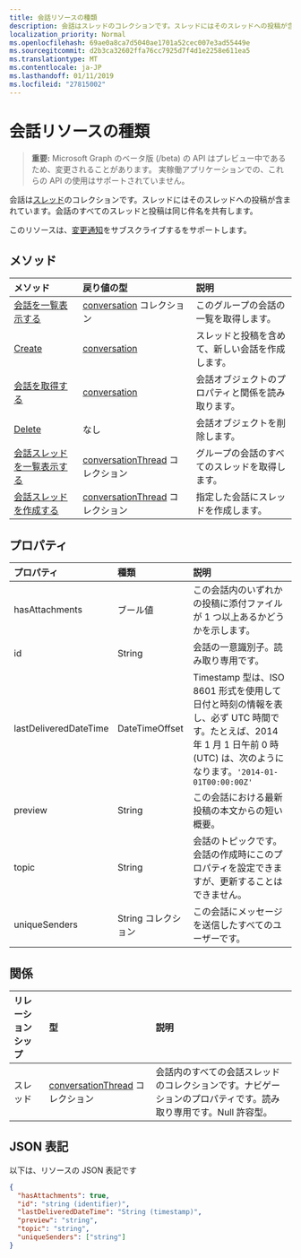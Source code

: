 ```yaml
---
title: 会話リソースの種類
description: 会話はスレッドのコレクションです。スレッドにはそのスレッドへの投稿が含まれています。会話のすべてのスレッドと投稿は同じ件名を共有します。
localization_priority: Normal
ms.openlocfilehash: 69ae0a8ca7d5040ae1701a52cec007e3ad55449e
ms.sourcegitcommit: d2b3ca32602ffa76cc7925d7f4d1e2258e611ea5
ms.translationtype: MT
ms.contentlocale: ja-JP
ms.lasthandoff: 01/11/2019
ms.locfileid: "27815002"
---
```

# <a name="conversation-resource-type"></a>会話リソースの種類

> **重要:** Microsoft Graph のベータ版 (/beta) の API はプレビュー中であるため、変更されることがあります。 実稼働アプリケーションでの、これらの API の使用はサポートされていません。

会話は[スレッド](conversationthread.md)のコレクションです。スレッドにはそのスレッドへの投稿が含まれています。会話のすべてのスレッドと投稿は同じ件名を共有します。

このリソースは、[変更通知](/graph/webhooks)をサブスクライブするをサポートします。

## <a name="methods"></a>メソッド

| メソッド       | 戻り値の型  |説明|
|:---------------|:--------|:----------|
|[会話を一覧表示する](../api/group-list-conversations.md) | [conversation](conversation.md) コレクション |このグループの会話の一覧を取得します。|
|[Create](../api/group-post-conversations.md) |[conversation](conversation.md)| スレッドと投稿を含めて、新しい会話を作成します。|
|[会話を取得する](../api/conversation-get.md) | [conversation](conversation.md) |会話オブジェクトのプロパティと関係を読み取ります。|
|[Delete](../api/conversation-delete.md) | なし |会話オブジェクトを削除します。 |
|[会話スレッドを一覧表示する](../api/conversation-list-threads.md) |[conversationThread](conversationthread.md) コレクション| グループの会話のすべてのスレッドを取得します。|
|[会話スレッドを作成する](../api/conversation-post-threads.md) |[conversationThread](conversationthread.md) コレクション| 指定した会話にスレッドを作成します。|

## <a name="properties"></a>プロパティ
| プロパティ     | 種類   |説明|
|:---------------|:--------|:----------|
|hasAttachments|ブール値|この会話内のいずれかの投稿に添付ファイルが 1 つ以上あるかどうかを示します。|
|id|String|会話の一意識別子。読み取り専用です。|
|lastDeliveredDateTime|DateTimeOffset|Timestamp 型は、ISO 8601 形式を使用して日付と時刻の情報を表し、必ず UTC 時間です。たとえば、2014 年 1 月 1 日午前 0 時 (UTC) は、次のようになります。`'2014-01-01T00:00:00Z'`|
|preview|String|この会話における最新投稿の本文からの短い概要。|
|topic|String|会話のトピックです。会話の作成時にこのプロパティを設定できますが、更新することはできません。|
|uniqueSenders|String コレクション|この会話にメッセージを送信したすべてのユーザーです。|

## <a name="relationships"></a>関係
| リレーションシップ | 型   |説明|
|:---------------|:--------|:----------|
|スレッド|[conversationThread](conversationthread.md) コレクション|会話内のすべての会話スレッドのコレクションです。ナビゲーションのプロパティです。読み取り専用です。Null 許容型。|

## <a name="json-representation"></a>JSON 表記

以下は、リソースの JSON 表記です

<!-- {
  "blockType": "resource",
  "optionalProperties": [
    "threads"
  ],
  "keyProperty": "id",
  "@odata.type": "microsoft.graph.conversation"
}-->

```json
{
  "hasAttachments": true,
  "id": "string (identifier)",
  "lastDeliveredDateTime": "String (timestamp)",
  "preview": "string",
  "topic": "string",
  "uniqueSenders": ["string"]
}

```


<!-- uuid: 8fcb5dbc-d5aa-4681-8e31-b001d5168d79
2015-10-25 14:57:30 UTC -->
<!-- {
  "type": "#page.annotation",
  "description": "conversation resource",
  "keywords": "",
  "section": "documentation",
  "tocPath": ""
}-->
